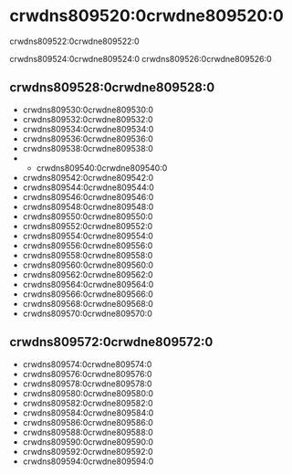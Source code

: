 # crwdns809520:0crwdne809520:0

<p class="description">crwdns809522:0crwdne809522:0</p>

crwdns809524:0crwdne809524:0 crwdns809526:0crwdne809526:0

## crwdns809528:0crwdne809528:0

- crwdns809530:0crwdne809530:0
- crwdns809532:0crwdne809532:0
- crwdns809534:0crwdne809534:0
- crwdns809536:0crwdne809536:0
- crwdns809538:0crwdne809538:0
- - crwdns809540:0crwdne809540:0
- crwdns809542:0crwdne809542:0
- crwdns809544:0crwdne809544:0
- crwdns809546:0crwdne809546:0
- crwdns809548:0crwdne809548:0
- crwdns809550:0crwdne809550:0
- crwdns809552:0crwdne809552:0
- crwdns809554:0crwdne809554:0
- crwdns809556:0crwdne809556:0
- crwdns809558:0crwdne809558:0
- crwdns809560:0crwdne809560:0
- crwdns809562:0crwdne809562:0
- crwdns809564:0crwdne809564:0
- crwdns809566:0crwdne809566:0
- crwdns809568:0crwdne809568:0
- crwdns809570:0crwdne809570:0

## crwdns809572:0crwdne809572:0

- crwdns809574:0crwdne809574:0
- crwdns809576:0crwdne809576:0
- crwdns809578:0crwdne809578:0
- crwdns809580:0crwdne809580:0
- crwdns809582:0crwdne809582:0
- crwdns809584:0crwdne809584:0
- crwdns809586:0crwdne809586:0
- crwdns809588:0crwdne809588:0
- crwdns809590:0crwdne809590:0
- crwdns809592:0crwdne809592:0
- crwdns809594:0crwdne809594:0